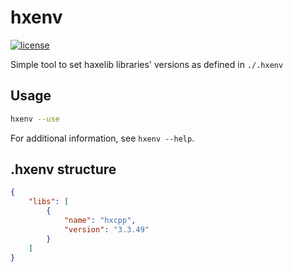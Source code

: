# hxenv

[![license](https://img.shields.io/github/license/mashape/apistatus.svg)]()

Simple tool to set haxelib libraries' versions as defined in `./.hxenv`

## Usage

```bash
hxenv --use
```

For additional information, see `hxenv --help`.

## .hxenv structure

```json
{
    "libs": [
        {
            "name": "hxcpp",
            "version": "3.3.49"
        }
    ]
}
```